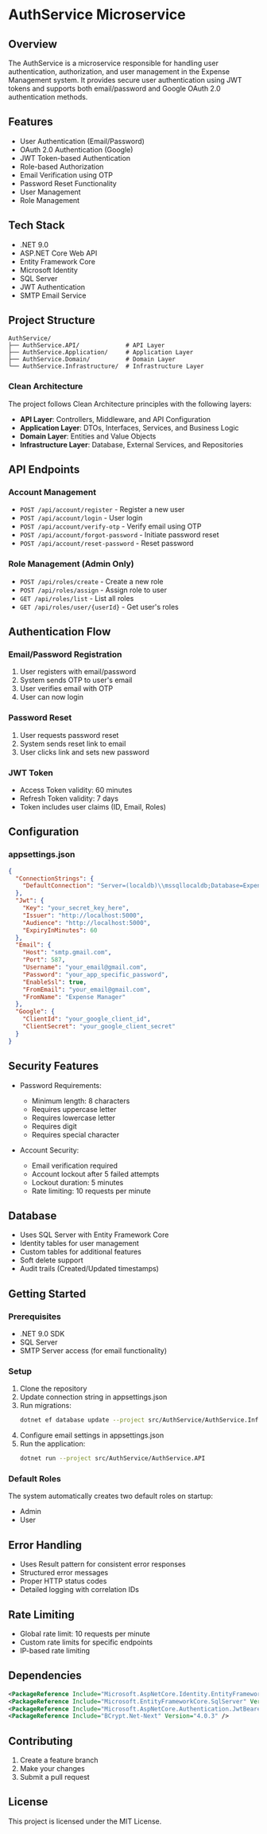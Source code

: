 # AuthService Microservice

## Overview
The AuthService is a microservice responsible for handling user authentication, authorization, and user management in the Expense Management system. It provides secure user authentication using JWT tokens and supports both email/password and Google OAuth 2.0 authentication methods.

## Features
- User Authentication (Email/Password)
- OAuth 2.0 Authentication (Google)
- JWT Token-based Authentication
- Role-based Authorization
- Email Verification using OTP
- Password Reset Functionality
- User Management
- Role Management

## Tech Stack
- .NET 9.0
- ASP.NET Core Web API
- Entity Framework Core
- Microsoft Identity
- SQL Server
- JWT Authentication
- SMTP Email Service

## Project Structure
```
AuthService/
├── AuthService.API/             # API Layer
├── AuthService.Application/     # Application Layer
├── AuthService.Domain/          # Domain Layer
└── AuthService.Infrastructure/  # Infrastructure Layer
```

### Clean Architecture
The project follows Clean Architecture principles with the following layers:
- **API Layer**: Controllers, Middleware, and API Configuration
- **Application Layer**: DTOs, Interfaces, Services, and Business Logic
- **Domain Layer**: Entities and Value Objects
- **Infrastructure Layer**: Database, External Services, and Repositories

## API Endpoints

### Account Management
- `POST /api/account/register` - Register a new user
- `POST /api/account/login` - User login
- `POST /api/account/verify-otp` - Verify email using OTP
- `POST /api/account/forgot-password` - Initiate password reset
- `POST /api/account/reset-password` - Reset password

### Role Management (Admin Only)
- `POST /api/roles/create` - Create a new role
- `POST /api/roles/assign` - Assign role to user
- `GET /api/roles/list` - List all roles
- `GET /api/roles/user/{userId}` - Get user's roles

## Authentication Flow

### Email/Password Registration
1. User registers with email/password
2. System sends OTP to user's email
3. User verifies email with OTP
4. User can now login

### Password Reset
1. User requests password reset
2. System sends reset link to email
3. User clicks link and sets new password

### JWT Token
- Access Token validity: 60 minutes
- Refresh Token validity: 7 days
- Token includes user claims (ID, Email, Roles)

## Configuration

### appsettings.json
```json
{
  "ConnectionStrings": {
    "DefaultConnection": "Server=(localdb)\\mssqllocaldb;Database=ExpenseSplitter.Auth;Trusted_Connection=True;MultipleActiveResultSets=true"
  },
  "Jwt": {
    "Key": "your_secret_key_here",
    "Issuer": "http://localhost:5000",
    "Audience": "http://localhost:5000",
    "ExpiryInMinutes": 60
  },
  "Email": {
    "Host": "smtp.gmail.com",
    "Port": 587,
    "Username": "your_email@gmail.com",
    "Password": "your_app_specific_password",
    "EnableSsl": true,
    "FromEmail": "your_email@gmail.com",
    "FromName": "Expense Manager"
  },
  "Google": {
    "ClientId": "your_google_client_id",
    "ClientSecret": "your_google_client_secret"
  }
}
```

## Security Features
- Password Requirements:
  - Minimum length: 8 characters
  - Requires uppercase letter
  - Requires lowercase letter
  - Requires digit
  - Requires special character

- Account Security:
  - Email verification required
  - Account lockout after 5 failed attempts
  - Lockout duration: 5 minutes
  - Rate limiting: 10 requests per minute

## Database
- Uses SQL Server with Entity Framework Core
- Identity tables for user management
- Custom tables for additional features
- Soft delete support
- Audit trails (Created/Updated timestamps)

## Getting Started

### Prerequisites
- .NET 9.0 SDK
- SQL Server
- SMTP Server access (for email functionality)

### Setup
1. Clone the repository
2. Update connection string in appsettings.json
3. Run migrations:
   ```bash
   dotnet ef database update --project src/AuthService/AuthService.Infrastructure --startup-project src/AuthService/AuthService.API
   ```
4. Configure email settings in appsettings.json
5. Run the application:
   ```bash
   dotnet run --project src/AuthService/AuthService.API
   ```

### Default Roles
The system automatically creates two default roles on startup:
- Admin
- User

## Error Handling
- Uses Result pattern for consistent error responses
- Structured error messages
- Proper HTTP status codes
- Detailed logging with correlation IDs

## Rate Limiting
- Global rate limit: 10 requests per minute
- Custom rate limits for specific endpoints
- IP-based rate limiting

## Dependencies
```xml
<PackageReference Include="Microsoft.AspNetCore.Identity.EntityFrameworkCore" Version="9.0.0" />
<PackageReference Include="Microsoft.EntityFrameworkCore.SqlServer" Version="9.0.0" />
<PackageReference Include="Microsoft.AspNetCore.Authentication.JwtBearer" Version="9.0.0" />
<PackageReference Include="BCrypt.Net-Next" Version="4.0.3" />
```

## Contributing
1. Create a feature branch
2. Make your changes
3. Submit a pull request

## License
This project is licensed under the MIT License. 